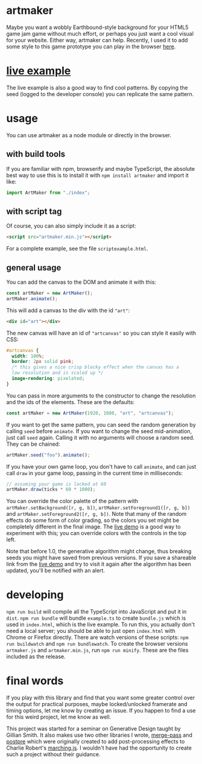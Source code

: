 # artmaker

Maybe you want a wobbly Earthbound-style background for your HTML5 game jam
game without much effort, or perhaps you just want a cool visual for your
website. Either way, artmaker can help. Recently, I used it to add some style
to this game prototype you can play in the browser
[here](https://www.bandaloo.fun/forward/).

# [live example](https://www.bandaloo.fun/art-maker)

The live example is also a good way to find cool patterns. By copying the
seed (logged to the developer console) you can replicate the same pattern.

# usage

You can use artmaker as a node module or directly in the browser.

## with build tools

If you are familiar with npm, browserify and maybe TypeScript, the absolute best
way to use this is to install it with `npm install artmaker` and import it like:

```javascript
import ArtMaker from "./index";
```

## with script tag

Of course, you can also simply include it as a script:

```html
<script src="artmaker.min.js"></script>
```

For a complete example, see the file `scriptexample.html`.

## general usage

You can add the canvas to the DOM and animate it with this:

```javascript
const artMaker = new ArtMaker();
artMaker.animate();
```

This will add a canvas to the div with the id `"art"`:

```html
<div id="art"></div>
```

The new canvas will have an id of `"artcanvas"` so you can style it easily
with CSS:

```css
#artcanvas {
  width: 100%;
  border: 2px solid pink;
  /* this gives a nice crisp blocky effect when the canvas has a
  low resolution and is scaled up */
  image-rendering: pixelated;
}
```

You can pass in more arguments to the constructor to change the resolution
and the ids of the elements. These are the defaults:

```javascript
const artMaker = new ArtMaker(1920, 1080, "art", "artcanvas");
```

If you want to get the same pattern, you can seed the random generation by
calling `seed` before `animate`. If you want to change the seed
mid-animation, just call `seed` again. Calling it with no arguments will
choose a random seed. They can be chained:

```javascript
artMaker.seed("foo").animate();
```

If you have your own game loop, you don't have to call `animate`, and can just
call `draw` in your game loop, passing in the current time in milliseconds:

```javascript
// assuming your game is locked at 60
artMaker.draw(ticks * 60 * 1000);
```

You can override the color palette of the pattern with
`artMaker.setBackground([r, g, b])`, `artMaker.setForeground1([r, g, b])` and
`artMaker.setForeground2([r, g, b])`. Note that many of the random effects do
some form of color grading, so the colors you set might be completely
different in the final image. The
[live demo](https://www.bandaloo.fun/art-maker) is a good way to experiment
with this; you can override colors with the controls in the top left.

Note that before 1.0, the generative algorithm might change, thus breaking
seeds you might have saved from previous versions. If you save a shareable
link from the [live demo](https://www.bandaloo.fun/art-maker) and try to
visit it again after the algorithm has been updated, you'll be notified with
an alert.

# developing

`npm run build` will compile all the TypeScript into JavaScript and put it in
`dist`. `npm run bundle` will bundle `example.ts` to create `bundle.js` which
is used in `index.html`, which is the live example. To run this, you actually
don't need a local server; you should be able to just open `index.html` with
Chrome or Firefox directly. There are watch versions of these scripts:
`npm run buildwatch` and `npm run bundlewatch`. To create the browser
versions `artmaker.js` and `artmaker.min.js`, run `npm run minify`. These are
the files included as the release.

# final words

If you play with this library and find that you want some greater control
over the output for practical purposes, maybe locked/unlocked framerate and
timing options, let me know by creating an issue. If you happen to find a use
for this weird project, let me know as well.

This project was started for a seminar on Generative Design taught by Gillian
Smith. It also makes use two other libraries I wrote,
[merge-pass](https://www.bandaloo.fun/merge-pass/example.html) and
[postpre](https://www.bandaloo.fun/postpre/example.html) which were
originally created to add post-processing effects to Charlie Robert's
[marching.js](https://charlieroberts.github.io/marching/playground/). I
wouldn't have had the opportunity to create such a project without their
guidance.
